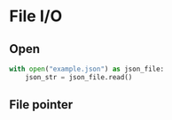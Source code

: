 # File I/O

## Open

```python
with open("example.json") as json_file:
    json_str = json_file.read()
```

## File pointer

